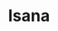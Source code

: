 ---
layout: place
title: Isana
permalink: /hawaii/kihei/isana.html
stateAbbr: HI
stateName: Hawaii
cityName: Kihei
seo:
  type: restaurant
  links: http://www.isanarestaurant.net/
place_id: ChIJwWI08EzQVHkRo9lFVIJDmYo
photos:
  - name: >-
      places/ChIJwWI08EzQVHkRo9lFVIJDmYo/photos/AeeoHcKT9L4lhj8e8SDti7i3fUJ-vSIYHK2k2rIoHZ-39D8svFvqC8AOsgwuiB9Atsz_AgI1diljFECmhGCURDl2qmEmOhcn2nsDgMEMbdZ6A9qsecu9rhnNlvOJvtzmBHL9uXOTRrmyxbiTxHGrDrtS9gf3rURmoSrRxQY9_oKITvOecbm8nMg3gyu3Ui-33rVyTyisUoF3pIPBIejXHDhgQmezMZTbNKg541m6SSOnVxWvonPe3i6zj3-N0JG0UOv3eW_CqDBKKb0daKRfg_gAYkiLCaE1zkeqXbhCOmg6ED8
    widthPx: 4752
    heightPx: 3168
    authorAttributions:
      - displayName: Isana
        uri: https://maps.google.com/maps/contrib/115296650746188880246
        photoUri: >-
          https://lh3.googleusercontent.com/a-/ALV-UjVyj6QUhX13ksaeLHFVrjInnKXtAKD7P4eDwoaA9QJQ9KPfqQ=s100-p-k-no-mo
    flagContentUri: >-
      https://www.google.com/local/imagery/report/?cb_client=maps_api_places.places_api&image_key=!1e10!2sAF1QipO39DSvcDhQZKt94kJTMNefe2xc2ZK9diwZs_M&hl=en-US
    googleMapsUri: >-
      https://www.google.com/maps/place//data=!3m4!1e2!3m2!1sAF1QipO39DSvcDhQZKt94kJTMNefe2xc2ZK9diwZs_M!2e10!4m2!3m1!1s0x7954d04cf03462c1:0x8a9943825445d9a3
  - name: >-
      places/ChIJwWI08EzQVHkRo9lFVIJDmYo/photos/AeeoHcKjEpF4i9b6f5U5NgAmzohtsS1QPbjJzrtRLgvnGEZfjbhkX9s6gJtt90YnMqByCk0zxt8NgXkVt01G_L2lkyNQKq9h3732aaxQZ410EGZLr0AjzHAwc1E3oecodwvjh1RQWQjSP1H-eh68Dy1csU4J0dPXLIsUcMKC3RqG9cXVa051RqU9WxC9qBPCpzdD-6Sax_Mo-g1DDUYB89hHRKD5uZPs81qKVF6iHulpc7t6sZe2HtLtBSWMYjihAJpagKyCTVVjodB_4AQyd2xwWrzDj4xdk8mytzWqM60n2tM
    widthPx: 640
    heightPx: 640
    authorAttributions:
      - displayName: Isana
        uri: https://maps.google.com/maps/contrib/115296650746188880246
        photoUri: >-
          https://lh3.googleusercontent.com/a-/ALV-UjVyj6QUhX13ksaeLHFVrjInnKXtAKD7P4eDwoaA9QJQ9KPfqQ=s100-p-k-no-mo
    flagContentUri: >-
      https://www.google.com/local/imagery/report/?cb_client=maps_api_places.places_api&image_key=!1e10!2sAF1QipPxjXld9OPt3KZv94TiTb1A2fWcYrWOS0nWJYo&hl=en-US
    googleMapsUri: >-
      https://www.google.com/maps/place//data=!3m4!1e2!3m2!1sAF1QipPxjXld9OPt3KZv94TiTb1A2fWcYrWOS0nWJYo!2e10!4m2!3m1!1s0x7954d04cf03462c1:0x8a9943825445d9a3
  - name: >-
      places/ChIJwWI08EzQVHkRo9lFVIJDmYo/photos/AeeoHcIWLyqi4KrMSRwUr_577kr7HxpMhfgXEy3AVt7AsX_Vp218HMAtjc1WuNiDFjzr4sRFCUHxCnstRGgeXoB0vPSbk0nGhhrQpJPn-927kMfjwbqx4Um7xdVRMRlhcz-UWfsJ5WpgjFZAd91u_GR5FFtF5Mw0ppO61SoNOPlR3-CfQ7W2pLy3RZKKAcRPdqBeF8lYYxqETC1NV01nJfWjIyu1H9KTnnEMPBEfQ14r7gcowQCmgMFN1QQfaJ2okHW7qmTjLJl7k0JrWO-0T0xIJcPX87UN1fY-msz5Pqs1s5eKXkUfqgCUiw_jKC1shbaKrKAWp3WRRmg4EdJZXlC924bcGbDFW3sOwXFH7hzYINQCH0rYez9RFRkyS9wEzr-Sko4X8fGExLP3T2GuyD-XyUHDChWQJPoHZam5IOtf5nUElQ
    widthPx: 3024
    heightPx: 4032
    authorAttributions:
      - displayName: Ant Warinlada
        uri: https://maps.google.com/maps/contrib/110537671806499112794
        photoUri: >-
          https://lh3.googleusercontent.com/a-/ALV-UjX5zMnP4XaueiTifTDpSgKrkcXx0tTNaYKQwrssHIaoIPylMILS=s100-p-k-no-mo
    flagContentUri: >-
      https://www.google.com/local/imagery/report/?cb_client=maps_api_places.places_api&image_key=!1e10!2sCIHM0ogKEICAgMDIi83UXg&hl=en-US
    googleMapsUri: >-
      https://www.google.com/maps/place//data=!3m4!1e2!3m2!1sCIHM0ogKEICAgMDIi83UXg!2e10!4m2!3m1!1s0x7954d04cf03462c1:0x8a9943825445d9a3
  - name: >-
      places/ChIJwWI08EzQVHkRo9lFVIJDmYo/photos/AeeoHcKONt-scbX5rlelmI3vwhqD9G_u2hn_HvSnMSf3EZJiINzzDWaJgGjwuiknGzDIXxaM8eQOS5HTU-rnZC76YeDiJWJxUzeiA9UsHxYOmZ9Ayibc37JJR-zygLjYzk3ZMkVi-iAuq5akGIYIdcX7S548C-3jWKLrYoRrcI_ek4mjW5aLBBsqt5_t6XvFG2GjTmEDyO5RZZa3SPPD_nVqkEm6vgxogopmAGeYbIPxsuNXklTmXz27GR3c3xNE3I4cwe7RB3bHvXd90mQMbV3m4ecJsz-M1xaWW4EkRRCoCArbPx7xdHAhKpmYsEdsCoJh0gRJQV62sAuNEA9mxeGpGcJ4XbLw2PTAYYoONH1I5vRvsVDdhZAdOpQuD1gBEtAyVBgav17qI9mb8e10ydBy1XmHAZXFqQIctIRDtPYbwcQMmg
    widthPx: 3792
    heightPx: 2093
    authorAttributions:
      - displayName: Rainelle L
        uri: https://maps.google.com/maps/contrib/105270852154722041050
        photoUri: >-
          https://lh3.googleusercontent.com/a-/ALV-UjXeYjQsUZzv-uaan2-FcB_thx3xOnEmMFoUCp9QkoUtZVO5XnqFyA=s100-p-k-no-mo
    flagContentUri: >-
      https://www.google.com/local/imagery/report/?cb_client=maps_api_places.places_api&image_key=!1e10!2sCIHM0ogKEICAgID76KmiSw&hl=en-US
    googleMapsUri: >-
      https://www.google.com/maps/place//data=!3m4!1e2!3m2!1sCIHM0ogKEICAgID76KmiSw!2e10!4m2!3m1!1s0x7954d04cf03462c1:0x8a9943825445d9a3
  - name: >-
      places/ChIJwWI08EzQVHkRo9lFVIJDmYo/photos/AeeoHcKTxHQHihf-uVsYzAstsmbUy2ura3B7jaM0952zeDq3l5GI-XzkLQPvjMb7DtWcGyn1NWBnPtmYzXOOQtAMmkI_kf1dM9UGZQiRHbCArdWLKBrryhbw3pMS11P6kAJU1idCj83O0Zur6i1Hltz6YJ7JS_avzefWxdmUi6cAobXz4RrgS0EeUzrCcXYBJdoNWr8lnlzKIqAsmI3xAd4cPtxB15X30q3vyA_hjcwakPE60OXneZ8uKfokyJBHB49nMRlbMIS0-5WGRE03cM2tIrV8ILskVCWWmLLiDqS9UKciHPIij7l6q0ckBGOmxVEGOiW-_TO3oITGvMqvCidBDpW3SPlZMQ1YwtkE6jhPYYh6MZZ4nN1HXWsFocpP3tLMSFEZ6mP6wlTnqDR7Ipk7TS1eYO9zWNz_x9IFXjkt7ag
    widthPx: 4000
    heightPx: 2252
    authorAttributions:
      - displayName: Khaled Zreik
        uri: https://maps.google.com/maps/contrib/105706566409134181703
        photoUri: >-
          https://lh3.googleusercontent.com/a-/ALV-UjV75xsQ558ycD1I9ljH3SxfP6cOu64uLna3px9aVSuuKYKoSgTtgw=s100-p-k-no-mo
    flagContentUri: >-
      https://www.google.com/local/imagery/report/?cb_client=maps_api_places.places_api&image_key=!1e10!2sCIHM0ogKEICAgICDuZiFRw&hl=en-US
    googleMapsUri: >-
      https://www.google.com/maps/place//data=!3m4!1e2!3m2!1sCIHM0ogKEICAgICDuZiFRw!2e10!4m2!3m1!1s0x7954d04cf03462c1:0x8a9943825445d9a3
  - name: >-
      places/ChIJwWI08EzQVHkRo9lFVIJDmYo/photos/AeeoHcLESwrooi83VHmj5Y4FblO1mcaHeYv6SQjCvMkDu_MrLN1eA6EbNDB34AoTv43_tamJW2N_1BzoTv72NCVzRTDtdaEnH8K-X5OSzhZA8QkrEIs_RQig0_LHlEUjhsdbwb45I5XCuv4TTomxn7UJ44N3enbqLaHi-X_NUGiIODCY8Uqb-pKyZkDFnHkDsCgiTQRlRxO2M9ii34j3-E5DGo9EsL5vb97p_0joUlIzfNkHS7Bo2P2cR3romYeqsOTtOlK_fPnYpubQazt86PWElFe2q_6P2JZMJRIw_VYYbxBUU5rzBjFiFClDDM2yILvUYsVLjezqnf3EfQ_0Cz8HBlTqp9QRkuEYA5_Ka1jYAno-RyJ35nwdov61ywYWbflgsuzmamp0uJW0HMQVhMN54ZEzmYZq2c3R54XQfjcb9x8Q1S3SzDr-o_xjITJO6PFP
    widthPx: 4080
    heightPx: 3060
    authorAttributions:
      - displayName: Jessica Edwards
        uri: https://maps.google.com/maps/contrib/105517362066516717557
        photoUri: >-
          https://lh3.googleusercontent.com/a/ACg8ocK_zCo5-lhdJB6zNFRp53cAdaMfo_PRMYMCcoW7lUTMKyXGMw=s100-p-k-no-mo
    flagContentUri: >-
      https://www.google.com/local/imagery/report/?cb_client=maps_api_places.places_api&image_key=!1e10!2sCIABIhADycTjvjZmzGfLvK8AAfBk&hl=en-US
    googleMapsUri: >-
      https://www.google.com/maps/place//data=!3m4!1e2!3m2!1sCIABIhADycTjvjZmzGfLvK8AAfBk!2e10!4m2!3m1!1s0x7954d04cf03462c1:0x8a9943825445d9a3
  - name: >-
      places/ChIJwWI08EzQVHkRo9lFVIJDmYo/photos/AeeoHcJ14LBaWhLvI9dHY7hn6tIgPGW8pghirpTBOvUkBFenf08psp13ez3oAFaew_xd8YABNVMGx-OQejxo5tT8JMaFRw8fBkISkcJlusIFkZOA8EEci0752lAupBlvMfaY7_hOIwnHvInN5WpNS1KwgvldHsVen3Fvv609XYIajjdiBWx8PIn3V3Zlz8nWiE9UrR9Wr90sK2dMA-n_lF1znAEbcynlBDz85MrBPNvruTtazjBOaa0E5ArC5n1lQBm7JQz_KB0QT1H49F84dRdCIo8FHyC4AwD7v92aF46099d_4PLYPqsuR-omRIJKx3uSFLLYTOFIc7n7du--3tTzCDnz2p0Q6QsW6dZ8WrUtUvJaor9lniUzIRS8irbG8N088g29mo7Tziy82GZAdpRsBAPS6lCwcMbdMN1BP4292aYViJ2j
    widthPx: 3024
    heightPx: 4032
    authorAttributions:
      - displayName: andfau P
        uri: https://maps.google.com/maps/contrib/113289066722539302946
        photoUri: >-
          https://lh3.googleusercontent.com/a/ACg8ocKxq43WgyzHYVGH6fN_w9uiBjbAUxfYmTNEDYVIQSH0oP0p3g=s100-p-k-no-mo
    flagContentUri: >-
      https://www.google.com/local/imagery/report/?cb_client=maps_api_places.places_api&image_key=!1e10!2sCIHM0ogKEICAgMCgvJrlygE&hl=en-US
    googleMapsUri: >-
      https://www.google.com/maps/place//data=!3m4!1e2!3m2!1sCIHM0ogKEICAgMCgvJrlygE!2e10!4m2!3m1!1s0x7954d04cf03462c1:0x8a9943825445d9a3
  - name: >-
      places/ChIJwWI08EzQVHkRo9lFVIJDmYo/photos/AeeoHcKTOq_o1EvlfR8ginSYh54wA7a8ccOh6LyQSigNKbPSWwZKgbRC9YsK79kmCzDO2SFNqylqnT-X_hbN4Hi5WnmdjybxxrkWF8KZ8GDrdzIdqWbwTV-ArigzHG15RDOt77sONJ1A9R4eee_KE9j6QVFITTb4ok_-oYqS6kcjx5MZ9QLcSo_OGK919-q83_SDQUyIfe3ClrG0XlPsDUjpAd82l4VlNlubSG1b64SHzc-pUfTsHf-82t8tvxmK-bTyzAogC6Ot5lo0l2wmdXy8T7oldNqvtAxw2kQhYf_gim2KTqysFd_UOADE9BP5YkMRI4iXPL-5Svui2K1S4FJ_ZS2B58Yf1tml11y8L3dz9GgYsFGcn6yowYi9XzjZfDqZGB5VJdUAq41DzlCXw9Um9ncX6KKAFb4bsDbRLLQydrgVw-Qo
    widthPx: 4032
    heightPx: 3024
    authorAttributions:
      - displayName: Mindy Ramirez
        uri: https://maps.google.com/maps/contrib/104283788650041619766
        photoUri: >-
          https://lh3.googleusercontent.com/a/ACg8ocK0VaDimJ6sGhuih081Hc6PMMXOLMaMrYQWQaxCX8z-Ng_CDA=s100-p-k-no-mo
    flagContentUri: >-
      https://www.google.com/local/imagery/report/?cb_client=maps_api_places.places_api&image_key=!1e10!2sCIHM0ogKEICAgIDnnomEuwE&hl=en-US
    googleMapsUri: >-
      https://www.google.com/maps/place//data=!3m4!1e2!3m2!1sCIHM0ogKEICAgIDnnomEuwE!2e10!4m2!3m1!1s0x7954d04cf03462c1:0x8a9943825445d9a3
  - name: >-
      places/ChIJwWI08EzQVHkRo9lFVIJDmYo/photos/AeeoHcIjT9ot9zYhY_7KvJD7sGSQRtPM8pLlVhlmAIIpZTSDGmWzdi0zfxYd3wUzy_WEd2blKrUwl1AUjlNpHXsaEE6OwktAbisdmCSPJ4fEEvA2_8otebi8EQpOpDjDRa_MACvMEU5TvbsrAxhohGx1DOM9LmSqbbtY6-GkBeJon20MjDniF7_rxE3vlqYcQBGIvXkp3PzmnB2PnlM-ysxMJic9rhPUsqQ5HkLTFGHwnM9ATSMVwijx3yWrbYhJ8X5AT6fSMrW8qHKoYOGar7ArDZf0KDJ5VzPdVLjf2nJ5fVx5sVpeAZTs361pZMeDQU4f8XSG3o10etG2Sq5MNJy8aYj_SzYtXZgyNE2CkMqG66DoJRIQ31DO_wE_wX_x9lL6X975YNpXOstjOxmpiXmeS6B59CI9rXen7Ma2l4ylfPEafvAS
    widthPx: 3024
    heightPx: 4032
    authorAttributions:
      - displayName: Mindy Ramirez
        uri: https://maps.google.com/maps/contrib/104283788650041619766
        photoUri: >-
          https://lh3.googleusercontent.com/a/ACg8ocK0VaDimJ6sGhuih081Hc6PMMXOLMaMrYQWQaxCX8z-Ng_CDA=s100-p-k-no-mo
    flagContentUri: >-
      https://www.google.com/local/imagery/report/?cb_client=maps_api_places.places_api&image_key=!1e10!2sCIHM0ogKEICAgIDnnomEpwE&hl=en-US
    googleMapsUri: >-
      https://www.google.com/maps/place//data=!3m4!1e2!3m2!1sCIHM0ogKEICAgIDnnomEpwE!2e10!4m2!3m1!1s0x7954d04cf03462c1:0x8a9943825445d9a3
  - name: >-
      places/ChIJwWI08EzQVHkRo9lFVIJDmYo/photos/AeeoHcIGHL2rkVkt4JCIGwoiTwpeyhzkQfWRj62WHP7_AA6mB_A88Y9RZAgt6Cs0Oq_dw-1BddgC1byNuYLRRI2iSKQXJPdvbMQDbbfYeHu1TSf0L8NIOI-t3t_Gd_RfJVSCSZqgR5eUDrRoRTomvWQR7C0rTLMtIX8L84SiWbjeuCvhWKvnz-es2C-UWpQDF8rSQnfHCyNTaRd1sMPQ82Jf6zYR4TnM0ya9FmE0dSm3VU-V5WPvRhf1XhLgE79Eq78k12r8xGulVieaJPoavGpejHflb2SDgs2rvkFLSN6sAvmV2KzkFWdEW22zmkqYe6hOKRks0HKYkuNo-J8C4BgGmuZ0Y6NPeCRlRquCZs4Ejwi7XHM8zwCPo4E_04MPgCV5rmH-rP7AonmttWohUbZv_Uji0nyWcm7qa_ID04prhnifqSY
    widthPx: 3024
    heightPx: 4032
    authorAttributions:
      - displayName: AJ Verstrate
        uri: https://maps.google.com/maps/contrib/111870244064298704235
        photoUri: >-
          https://lh3.googleusercontent.com/a-/ALV-UjU3fP_H3LRT1ritwz1DQpBHEVB2YhzfahYczwOjDGRRqUdvMqc=s100-p-k-no-mo
    flagContentUri: >-
      https://www.google.com/local/imagery/report/?cb_client=maps_api_places.places_api&image_key=!1e10!2sCIHM0ogKEICAgMDI6ZDjtQE&hl=en-US
    googleMapsUri: >-
      https://www.google.com/maps/place//data=!3m4!1e2!3m2!1sCIHM0ogKEICAgMDI6ZDjtQE!2e10!4m2!3m1!1s0x7954d04cf03462c1:0x8a9943825445d9a3
address: 515 S Kihei Rd STE C3, Kihei, HI 96753, USA
street: 515 S Kihei Rd STE C3
city: Kihei
state: HI
zip: '96753'
country: USA
neighborhood: null
latitude: '20.769947'
longitude: '-156.458835'
accessibility_options:
  wheelchairAccessibleParking: true
  wheelchairAccessibleEntrance: true
  wheelchairAccessibleRestroom: true
  wheelchairAccessibleSeating: true
business_status: OPERATIONAL
name: Isana
google_maps_links:
  directionsUri: >-
    https://www.google.com/maps/dir//''/data=!4m7!4m6!1m1!4e2!1m2!1m1!1s0x7954d04cf03462c1:0x8a9943825445d9a3!3e0
  placeUri: https://maps.google.com/?cid=9987087875709458851
  writeAReviewUri: >-
    https://www.google.com/maps/place//data=!4m3!3m2!1s0x7954d04cf03462c1:0x8a9943825445d9a3!12e1
  reviewsUri: >-
    https://www.google.com/maps/place//data=!4m4!3m3!1s0x7954d04cf03462c1:0x8a9943825445d9a3!9m1!1b1
  photosUri: >-
    https://www.google.com/maps/place//data=!4m3!3m2!1s0x7954d04cf03462c1:0x8a9943825445d9a3!10e5
primary_type: Seafood Restaurant
opening_hours:
  openNow: false
  periods:
    - open:
        day: 0
        hour: 15
        minute: 0
      close:
        day: 0
        hour: 22
        minute: 0
    - open:
        day: 1
        hour: 15
        minute: 0
      close:
        day: 1
        hour: 22
        minute: 0
    - open:
        day: 2
        hour: 15
        minute: 0
      close:
        day: 2
        hour: 22
        minute: 0
    - open:
        day: 3
        hour: 15
        minute: 0
      close:
        day: 3
        hour: 22
        minute: 0
    - open:
        day: 4
        hour: 15
        minute: 0
      close:
        day: 4
        hour: 22
        minute: 0
    - open:
        day: 5
        hour: 15
        minute: 0
      close:
        day: 5
        hour: 22
        minute: 0
    - open:
        day: 6
        hour: 15
        minute: 0
      close:
        day: 6
        hour: 22
        minute: 0
  weekdayDescriptions:
    - 'Monday: 3:00 – 10:00 PM'
    - 'Tuesday: 3:00 – 10:00 PM'
    - 'Wednesday: 3:00 – 10:00 PM'
    - 'Thursday: 3:00 – 10:00 PM'
    - 'Friday: 3:00 – 10:00 PM'
    - 'Saturday: 3:00 – 10:00 PM'
    - 'Sunday: 3:00 – 10:00 PM'
  nextOpenTime: '2025-05-04T01:00:00Z'
secondary_opening_hours:
  - openNow: false
    periods:
      - open:
          day: 0
          hour: 15
          minute: 0
        close:
          day: 0
          hour: 17
          minute: 0
      - open:
          day: 1
          hour: 15
          minute: 0
        close:
          day: 1
          hour: 17
          minute: 0
      - open:
          day: 2
          hour: 15
          minute: 0
        close:
          day: 2
          hour: 17
          minute: 0
      - open:
          day: 3
          hour: 15
          minute: 0
        close:
          day: 3
          hour: 17
          minute: 0
      - open:
          day: 4
          hour: 15
          minute: 0
        close:
          day: 4
          hour: 17
          minute: 0
      - open:
          day: 5
          hour: 15
          minute: 0
        close:
          day: 5
          hour: 17
          minute: 0
      - open:
          day: 6
          hour: 15
          minute: 0
        close:
          day: 6
          hour: 17
          minute: 0
    weekdayDescriptions:
      - 'Monday: 3:00 – 5:00 PM'
      - 'Tuesday: 3:00 – 5:00 PM'
      - 'Wednesday: 3:00 – 5:00 PM'
      - 'Thursday: 3:00 – 5:00 PM'
      - 'Friday: 3:00 – 5:00 PM'
      - 'Saturday: 3:00 – 5:00 PM'
      - 'Sunday: 3:00 – 5:00 PM'
    secondaryHoursType: HAPPY_HOUR
    nextOpenTime: '2025-05-04T01:00:00Z'
phone: (808) 874-5700
price_level: PRICE_LEVEL_MODERATE
price_range: null
rating: '4.5'
rating_count: 1019
website: http://www.isanarestaurant.net/
description: >-
  Explore Isana in Kihei, HI$$$Isana in Kihei, HI, stands out as a welcoming
  seafood restaurant offering fresh, locally sourced dishes that capture the
  essence of island flavors. With its focus on high-quality sushi and
  Asian-inspired fare, the spot provides a relaxed atmosphere perfect for
  enjoying ocean views and expertly prepared rolls that highlight the area's
  abundant marine resources. Accessibility features like wheelchair-friendly
  parking and seating make it an inclusive choice for diners seeking a
  hassle-free experience. Operating in the evening hours, it caters to those
  looking for a casual yet refined meal, blending traditional techniques with
  tropical influences to create memorable dining moments. This Kihei gem is
  ideal for anyone searching for top-rated sushi restaurants near coastal spots,
  ensuring a satisfying visit with every bite.
generative_summary: >-
  Explore Isana in Kihei, HI$$$Isana in Kihei, HI, stands out as a welcoming
  seafood restaurant offering fresh, locally sourced dishes that capture the
  essence of island flavors. With its focus on high-quality sushi and
  Asian-inspired fare, the spot provides a relaxed atmosphere perfect for
  enjoying ocean views and expertly prepared rolls that highlight the area's
  abundant marine resources. Accessibility features like wheelchair-friendly
  parking and seating make it an inclusive choice for diners seeking a
  hassle-free experience. Operating in the evening hours, it caters to those
  looking for a casual yet refined meal, blending traditional techniques with
  tropical influences to create memorable dining moments. This Kihei gem is
  ideal for anyone searching for top-rated sushi restaurants near coastal spots,
  ensuring a satisfying visit with every bite.
generative_disclosure: Summarized by AI using the Grok-3-Mini model.
reviews:
  - name: >-
      places/ChIJwWI08EzQVHkRo9lFVIJDmYo/reviews/ChZDSUhNMG9nS0VJQ0FnTURJNlpEalZREAE
    relativePublishTimeDescription: 3 weeks ago
    rating: 5
    text:
      text: >-
        OMG!!!! Best dinner on the island!  Wife and I enjoyed fresh mahi, lemon
        butter caper sauce (very light), perfectly done veggies (carrots and
        asparagus) and either edamame rice or mashed potatoes.  Don’t forget the
        mud pie!  Our server Crystal was super attentive and extremely pleasant,
        nice low noise level and for sushi fans, a nice sushi bar.  You can
        watch the sunset and relax!
      languageCode: en
    originalText:
      text: >-
        OMG!!!! Best dinner on the island!  Wife and I enjoyed fresh mahi, lemon
        butter caper sauce (very light), perfectly done veggies (carrots and
        asparagus) and either edamame rice or mashed potatoes.  Don’t forget the
        mud pie!  Our server Crystal was super attentive and extremely pleasant,
        nice low noise level and for sushi fans, a nice sushi bar.  You can
        watch the sunset and relax!
      languageCode: en
    authorAttribution:
      displayName: AJ Verstrate
      uri: https://www.google.com/maps/contrib/111870244064298704235/reviews
      photoUri: >-
        https://lh3.googleusercontent.com/a-/ALV-UjU3fP_H3LRT1ritwz1DQpBHEVB2YhzfahYczwOjDGRRqUdvMqc=s128-c0x00000000-cc-rp-mo-ba2
    publishTime: '2025-04-11T05:28:10.528494Z'
    flagContentUri: >-
      https://www.google.com/local/review/rap/report?postId=ChZDSUhNMG9nS0VJQ0FnTURJNlpEalZREAE&d=17924085&t=1
    googleMapsUri: >-
      https://www.google.com/maps/reviews/data=!4m6!14m5!1m4!2m3!1sChZDSUhNMG9nS0VJQ0FnTURJNlpEalZREAE!2m1!1s0x7954d04cf03462c1:0x8a9943825445d9a3
  - name: >-
      places/ChIJwWI08EzQVHkRo9lFVIJDmYo/reviews/ChZDSUhNMG9nS0VJQ0FnTUNncFl5REt3EAE
    relativePublishTimeDescription: 2 months ago
    rating: 5
    text:
      text: >-
        Our family enjoyed a lovely dinner at Isana this evening. The service
        was super-friendly and welcoming. We had a bit of trouble finding the
        restaurant due to road closures from the recent storm. The hostess
        helped us over the phone and was understanding why we were a little late
        for our dinner reservation.


        Seafood and sushi was fresh and prepared well. For starters, we had the
        miso butterfish, ahi rice cake, and hamachi collar. For entrees, we had
        the salmon avocado roll, hamachi avocado roll, spicy salmon roll, and
        slow roasted pork chow fun. The sushi rice had the proper chewy, firm
        texture, which in our family’s humble opinion can make or break the
        quality of a sushi place. Food was delicious and portions were a good
        size. Our server, Nikki, was attentive and friendly.


        Easy to book a reservation through Resy. This place would be a great
        spot for a date night, a family, or an even a big party for a birthday.
        Plenty of parking, too.


        NOTE: If Google Maps takes you to a parking lot of a condo complex, that
        is not the way to access the restaurant. From Piilani Hwy, take Okalani
        Drive and head toward the ocean. When you get to Kihei, turn left and
        head down for a few minutes. You’ll see the restaurant on the left hand
        side. The sign says Maui Beach Resort.
      languageCode: en
    originalText:
      text: >-
        Our family enjoyed a lovely dinner at Isana this evening. The service
        was super-friendly and welcoming. We had a bit of trouble finding the
        restaurant due to road closures from the recent storm. The hostess
        helped us over the phone and was understanding why we were a little late
        for our dinner reservation.


        Seafood and sushi was fresh and prepared well. For starters, we had the
        miso butterfish, ahi rice cake, and hamachi collar. For entrees, we had
        the salmon avocado roll, hamachi avocado roll, spicy salmon roll, and
        slow roasted pork chow fun. The sushi rice had the proper chewy, firm
        texture, which in our family’s humble opinion can make or break the
        quality of a sushi place. Food was delicious and portions were a good
        size. Our server, Nikki, was attentive and friendly.


        Easy to book a reservation through Resy. This place would be a great
        spot for a date night, a family, or an even a big party for a birthday.
        Plenty of parking, too.


        NOTE: If Google Maps takes you to a parking lot of a condo complex, that
        is not the way to access the restaurant. From Piilani Hwy, take Okalani
        Drive and head toward the ocean. When you get to Kihei, turn left and
        head down for a few minutes. You’ll see the restaurant on the left hand
        side. The sign says Maui Beach Resort.
      languageCode: en
    authorAttribution:
      displayName: chanmi chun
      uri: https://www.google.com/maps/contrib/102095872053986477020/reviews
      photoUri: >-
        https://lh3.googleusercontent.com/a-/ALV-UjVkZY-8_BIWO9oi6VY2vcMD9BE46KhugR3BX4IoHlOI3ovottNa=s128-c0x00000000-cc-rp-mo-ba4
    publishTime: '2025-02-19T08:15:33.006249Z'
    flagContentUri: >-
      https://www.google.com/local/review/rap/report?postId=ChZDSUhNMG9nS0VJQ0FnTUNncFl5REt3EAE&d=17924085&t=1
    googleMapsUri: >-
      https://www.google.com/maps/reviews/data=!4m6!14m5!1m4!2m3!1sChZDSUhNMG9nS0VJQ0FnTUNncFl5REt3EAE!2m1!1s0x7954d04cf03462c1:0x8a9943825445d9a3
  - name: >-
      places/ChIJwWI08EzQVHkRo9lFVIJDmYo/reviews/ChdDSUhNMG9nS0VJQ0FnTUN3N0tXVV9nRRAB
    relativePublishTimeDescription: a month ago
    rating: 5
    text:
      text: >-
        Fantastic, best fries I have ever had! The fish and Chip swordfish, was
        phenomenal. Baked mussels were sooo good. Others in the group had rolls
        and all were very happy with them. Service was quick and friendly. A
        great dining experience and recommend!
      languageCode: en
    originalText:
      text: >-
        Fantastic, best fries I have ever had! The fish and Chip swordfish, was
        phenomenal. Baked mussels were sooo good. Others in the group had rolls
        and all were very happy with them. Service was quick and friendly. A
        great dining experience and recommend!
      languageCode: en
    authorAttribution:
      displayName: John Ukos
      uri: https://www.google.com/maps/contrib/113777217970396785351/reviews
      photoUri: >-
        https://lh3.googleusercontent.com/a-/ALV-UjUc0altpJdF-J0Kq7K6JIvdfoqHaW8JSgPVq2fM195ppaoBYmQ7nw=s128-c0x00000000-cc-rp-mo-ba5
    publishTime: '2025-03-17T05:52:51.489211Z'
    flagContentUri: >-
      https://www.google.com/local/review/rap/report?postId=ChdDSUhNMG9nS0VJQ0FnTUN3N0tXVV9nRRAB&d=17924085&t=1
    googleMapsUri: >-
      https://www.google.com/maps/reviews/data=!4m6!14m5!1m4!2m3!1sChdDSUhNMG9nS0VJQ0FnTUN3N0tXVV9nRRAB!2m1!1s0x7954d04cf03462c1:0x8a9943825445d9a3
  - name: >-
      places/ChIJwWI08EzQVHkRo9lFVIJDmYo/reviews/ChdDSUhNMG9nS0VJQ0FnTUNRaUx6eW1BRRAB
    relativePublishTimeDescription: 2 months ago
    rating: 5
    text:
      text: >-
        Super friendly and kind staff! Wish I was I had space for dinner sushi
        wise but I had tried there deserts! I tried the Seasonal Sorbet which
        was the mango, and the Ube Crème brûlée.

        The owner is cool too, he is a fisherman himself! One of the locals told
        me he also owns the restaurant Pita Paradise.
      languageCode: en
    originalText:
      text: >-
        Super friendly and kind staff! Wish I was I had space for dinner sushi
        wise but I had tried there deserts! I tried the Seasonal Sorbet which
        was the mango, and the Ube Crème brûlée.

        The owner is cool too, he is a fisherman himself! One of the locals told
        me he also owns the restaurant Pita Paradise.
      languageCode: en
    authorAttribution:
      displayName: OhItsTori
      uri: https://www.google.com/maps/contrib/116789963389343886564/reviews
      photoUri: >-
        https://lh3.googleusercontent.com/a-/ALV-UjXzHmq7KAr-AESktWXXMZGIkbcXfD_VrVKQVikvtEXFP9wPNG0ujQ=s128-c0x00000000-cc-rp-mo-ba4
    publishTime: '2025-03-01T11:40:15.126920Z'
    flagContentUri: >-
      https://www.google.com/local/review/rap/report?postId=ChdDSUhNMG9nS0VJQ0FnTUNRaUx6eW1BRRAB&d=17924085&t=1
    googleMapsUri: >-
      https://www.google.com/maps/reviews/data=!4m6!14m5!1m4!2m3!1sChdDSUhNMG9nS0VJQ0FnTUNRaUx6eW1BRRAB!2m1!1s0x7954d04cf03462c1:0x8a9943825445d9a3
  - name: >-
      places/ChIJwWI08EzQVHkRo9lFVIJDmYo/reviews/ChZDSUhNMG9nS0VJQ0FnTUNJenV6MmZBEAE
    relativePublishTimeDescription: a month ago
    rating: 5
    text:
      text: >-
        The best food on the island. No matter what you order, it’s gonna be
        great. So no need to ask for suggestions from the stuff. I’ve tried
        almost every item there and it was amazing. Best sitting is at the bar
        (irony) as bartenders are great and you get your food almost instantly
        after placing the order.
      languageCode: en
    originalText:
      text: >-
        The best food on the island. No matter what you order, it’s gonna be
        great. So no need to ask for suggestions from the stuff. I’ve tried
        almost every item there and it was amazing. Best sitting is at the bar
        (irony) as bartenders are great and you get your food almost instantly
        after placing the order.
      languageCode: en
    authorAttribution:
      displayName: В Еffar
      uri: https://www.google.com/maps/contrib/107458752270137505826/reviews
      photoUri: >-
        https://lh3.googleusercontent.com/a/ACg8ocLQS3dkQEgahULQv1-6kt3EfqKtXmi_Hht-NmGUsEBfa3Xurg=s128-c0x00000000-cc-rp-mo-ba2
    publishTime: '2025-04-02T00:00:54.883275Z'
    flagContentUri: >-
      https://www.google.com/local/review/rap/report?postId=ChZDSUhNMG9nS0VJQ0FnTUNJenV6MmZBEAE&d=17924085&t=1
    googleMapsUri: >-
      https://www.google.com/maps/reviews/data=!4m6!14m5!1m4!2m3!1sChZDSUhNMG9nS0VJQ0FnTUNJenV6MmZBEAE!2m1!1s0x7954d04cf03462c1:0x8a9943825445d9a3
review_summary: >-
  Insights from Recent Feedback$$$Visitors to this Kihei sushi spot often rave
  about the fresh seafood and creative rolls that bring a burst of island
  flavors to the table, making it a go-to for tasty meals in a laid-back
  setting. Many appreciate the friendly service and quick delivery of dishes,
  which adds to the overall enjoyable vibe without any unnecessary fuss. Folks
  frequently highlight the generous portions and standout items like buttery
  fish and flavorful sides, noting that everything feels thoughtfully prepared
  and satisfying. While some mention easy reservations and ample parking as
  bonuses, the consensus leans toward it being a solid pick for groups or
  couples hunting for reliable sushi places nearby. Overall, it's clear that
  this location delivers a positive experience that's worth checking out for
  anyone craving authentic, well-crafted eats in a welcoming environment.
review_disclosure: Summarized by AI using the Grok-3-Mini model.
parking_options:
  freeParkingLot: true
  freeStreetParking: true
  valetParking: false
payment_options:
  acceptsCreditCards: true
  acceptsDebitCards: true
  acceptsCashOnly: false
  acceptsNfc: true
allow_dogs: null
curbside_pickup: null
delivery: true
dine_in: true
good_for_children: true
good_for_groups: true
good_for_sports: false
live_music: false
menu_for_children: true
outdoor_seating: false
reservable: true
restroom: true
serves_beer: true
serves_breakfast: false
serves_brunch: false
serves_cocktails: true
serves_coffee: true
serves_dinner: true
serves_dessert: true
serves_lunch: true
serves_vegetarian_food: null
serves_wine: true
takeout: true
update_category: atmosphere
places_description: >-
  Relaxed Japanese restaurant featuring freshly caught local fish, sushi &
  island cuisine.

---